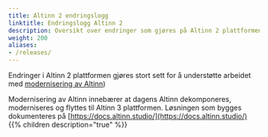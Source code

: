 ```yaml
---
title: Altinn 2 endringslogg
linktitle: Endringslogg Altinn 2
description: Oversikt over endringer som gjøres på Altinn 2 plattformen
weight: 200
aliases:
- /releases/
---
```

Endringer i Altinn 2 plattformen gjøres stort sett for å understøtte arbeidet med [modernisering av Altinn](https://samarbeid.digdir.no/eformidling/modernisering-av-altinn/1799))

Modernisering av Altinn innebærer at dagens Altinn dekomponeres, moderniseres og flyttes til Altinn 3 plattformen. 
Løsningen som bygges dokumenteres på [https://docs.altinn.studio/](https://docs.altinn.studio/)
{{% children description="true" %}}
